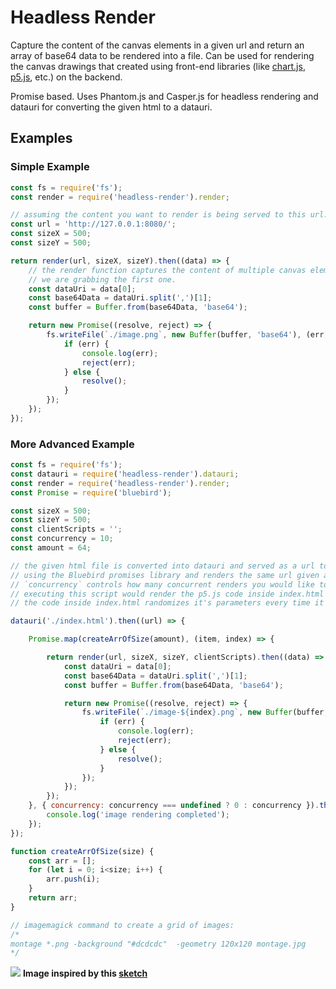 # Headless Render

Capture the content of the canvas elements in a given url and return an array of base64 data to be rendered into a file. Can be used for rendering the canvas drawings that created using front-end libraries (like [chart.js](http://www.chartjs.org/), [p5.js](https://p5js.org/), etc.) on the backend.

Promise based. Uses Phantom.js and Casper.js for headless rendering and datauri for converting the given html to a datauri.

## Examples

### Simple Example

```javascript
const fs = require('fs');
const render = require('headless-render').render;

// assuming the content you want to render is being served to this url.
const url = 'http://127.0.0.1:8080/'; 
const sizeX = 500;
const sizeY = 500;

return render(url, sizeX, sizeY).then((data) => {
    // the render function captures the content of multiple canvas elements in a page, 
    // we are grabbing the first one.
    const dataUri = data[0]; 
    const base64Data = dataUri.split(',')[1];
    const buffer = Buffer.from(base64Data, 'base64');

    return new Promise((resolve, reject) => {
        fs.writeFile(`./image.png`, new Buffer(buffer, 'base64'), (err, response) => {
            if (err) {
                console.log(err);
                reject(err);
            } else {
                resolve();
            }
        });
    });
});
```

### More Advanced Example

```javascript
const fs = require('fs');
const datauri = require('headless-render').datauri;
const render = require('headless-render').render;
const Promise = require('bluebird');

const sizeX = 500;
const sizeY = 500;
const clientScripts = '';
const concurrency = 10;
const amount = 64;

// the given html file is converted into datauri and served as a url to Casper.js
// using the Bluebird promises library and renders the same url given amount of times.
// `concurrency` controls how many concurrent renders you would like to have.
// executing this script would render the p5.js code inside index.html 64 times by doing 10 renders at a time.
// the code inside index.html randomizes it's parameters every time it's called

datauri('./index.html').then((url) => {

    Promise.map(createArrOfSize(amount), (item, index) => {

        return render(url, sizeX, sizeY, clientScripts).then((data) => {
            const dataUri = data[0];
            const base64Data = dataUri.split(',')[1];
            const buffer = Buffer.from(base64Data, 'base64');

            return new Promise((resolve, reject) => {
                fs.writeFile(`./image-${index}.png`, new Buffer(buffer, 'base64'), (err, response) => {
                    if (err) {
                        console.log(err);
                        reject(err);
                    } else {
                        resolve();
                    }
                });
            });
        });
    }, { concurrency: concurrency === undefined ? 0 : concurrency }).then(() => {
        console.log('image rendering completed');
    });
});

function createArrOfSize(size) {
    const arr = [];
    for (let i = 0; i<size; i++) {
        arr.push(i);
    }
    return arr;
}

// imagemagick command to create a grid of images:
/*
montage *.png -background "#dcdcdc"  -geometry 120x120 montage.jpg
*/
```

![](https://github.com/hibernationTheory/headless-render/blob/master/examples/02/montage.jpg)
**Image inspired by this [sketch](https://www.openprocessing.org/sketch/415113)**
